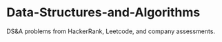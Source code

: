 # Data-Structures-and-Algorithms

DS&A problems from HackerRank, Leetcode, and company assessments.

